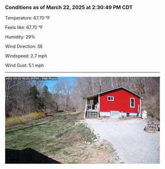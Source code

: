 ### Conditions as of March 22, 2025 at 2:30:49 PM CDT 

Temperature: 67.70 &deg;F

Feels like: 67.70 &deg;F

Humidity: 29%

Wind Direction: SE

Windspeed: 2.7 mph

Wind Gust: 5.1 mph

---

<img src="./images/latest.jpeg"/>

